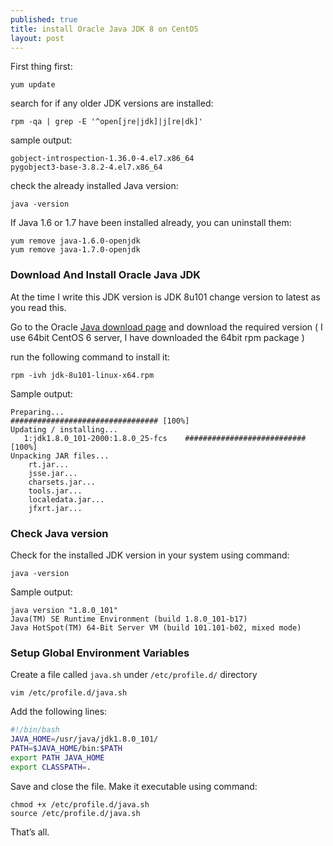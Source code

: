 ```yaml
---
published: true
title: install Oracle Java JDK 8 on CentOS
layout: post
---
```

First thing first:

    yum update

search for if any older JDK versions are installed:

    rpm -qa | grep -E '^open[jre|jdk]|j[re|dk]'

sample output:

    gobject-introspection-1.36.0-4.el7.x86_64
    pygobject3-base-3.8.2-4.el7.x86_64

<!--more-->
check the already installed Java version:

    java -version

If Java 1.6 or 1.7 have been installed already, you can uninstall them:

    yum remove java-1.6.0-openjdk
    yum remove java-1.7.0-openjdk

### Download And Install Oracle Java JDK

At the time I write this JDK version is JDK 8u101 change version to latest as you read this. 

Go to the Oracle [Java download page](http://www.oracle.com/technetwork/java/javase/downloads/index.html) and download the required version ( I use 64bit CentOS 6 server, I have downloaded the 64bit rpm package ) 

run the following command to install it:

    rpm -ivh jdk-8u101-linux-x64.rpm

Sample output:

    Preparing...                          ################################# [100%]
    Updating / installing...
       1:jdk1.8.0_101-2000:1.8.0_25-fcs    ########################### [100%]
    Unpacking JAR files...
        rt.jar...
        jsse.jar...
        charsets.jar...
        tools.jar...
        localedata.jar...
        jfxrt.jar...

### Check Java version

Check for the installed JDK version in your system using command:

    java -version

Sample output:

    java version "1.8.0_101"
    Java(TM) SE Runtime Environment (build 1.8.0_101-b17)
    Java HotSpot(TM) 64-Bit Server VM (build 101.101-b02, mixed mode)

### Setup Global Environment Variables

Create a file called ```java.sh``` under ```/etc/profile.d/``` directory

    vim /etc/profile.d/java.sh

Add the following lines:

```bash
#!/bin/bash
JAVA_HOME=/usr/java/jdk1.8.0_101/
PATH=$JAVA_HOME/bin:$PATH
export PATH JAVA_HOME
export CLASSPATH=.
```

Save and close the file. Make it executable using command:

    chmod +x /etc/profile.d/java.sh
    source /etc/profile.d/java.sh

That’s all.
